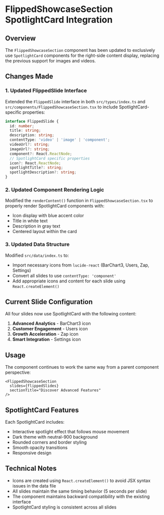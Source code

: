 # FlippedShowcaseSection SpotlightCard Integration

## Overview

The `FlippedShowcaseSection` component has been updated to exclusively use `SpotlightCard` components for the right-side content display, replacing the previous support for images and videos.

## Changes Made

### 1. Updated FlippedSlide Interface

Extended the `FlippedSlide` interface in both `src/types/index.ts` and `src/components/FlippedShowcaseSection.tsx` to include SpotlightCard-specific properties:

```typescript
interface FlippedSlide {
  id: number;
  title: string;
  description: string;
  contentType: 'video' | 'image' | 'component';
  videoUrl?: string;
  imageUrl?: string;
  component?: React.ReactNode;
  // SpotlightCard specific properties
  icon?: React.ReactNode;
  spotlightTitle?: string;
  spotlightDescription?: string;
}
```

### 2. Updated Component Rendering Logic

Modified the `renderContent()` function in `FlippedShowcaseSection.tsx` to properly render SpotlightCard components with:
- Icon display with blue accent color
- Title in white text
- Description in gray text
- Centered layout within the card

### 3. Updated Data Structure

Modified `src/data/index.ts` to:
- Import necessary icons from `lucide-react` (BarChart3, Users, Zap, Settings)
- Convert all slides to use `contentType: 'component'`
- Add appropriate icons and content for each slide using `React.createElement()`

## Current Slide Configuration

All four slides now use SpotlightCard with the following content:

1. **Advanced Analytics** - BarChart3 icon
2. **Customer Engagement** - Users icon  
3. **Growth Acceleration** - Zap icon
4. **Smart Integration** - Settings icon

## Usage

The component continues to work the same way from a parent component perspective:

```tsx
<FlippedShowcaseSection
  slides={flippedSlides}
  sectionTitle="Discover Advanced Features"
/>
```

## SpotlightCard Features

Each SpotlightCard includes:
- Interactive spotlight effect that follows mouse movement
- Dark theme with neutral-900 background
- Rounded corners and border styling
- Smooth opacity transitions
- Responsive design

## Technical Notes

- Icons are created using `React.createElement()` to avoid JSX syntax issues in the data file
- All slides maintain the same timing behavior (5 seconds per slide)
- The component maintains backward compatibility with the existing interface
- SpotlightCard styling is consistent across all slides
